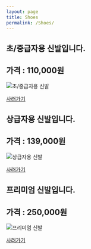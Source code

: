 ```yaml
---
layout: page
title: Shoes
permalink: /Shoes/
---
```


초/중급자용 신발입니다.
--------------------

## 가격 : 110,000원

![초/중급자용 신발](http://www.badmintonmarket.co.kr/data/shopimages/product/049001040000000012.jpg)

[사러가기](http://www.badmintonmarket.co.kr/front/productdetail.php?productcode=049001040000000012&code=049003002000&sort=)


상급자용 신발입니다.
--------------------

## 가격 : 139,000원

![상급자용 신발](http://www.badmintonmarket.co.kr/data/shopimages/product/049001012000000024.jpg)

[사러가기](http://www.badmintonmarket.co.kr/front/productdetail.php?productcode=049001012000000024&code=049003003000&sort=)


프리미엄 신발입니다.
--------------------

## 가격 : 250,000원

![프리미엄 신발](http://www.badmintonmarket.co.kr/data/shopimages/product/049001004001000112.jpg)

[사러가기](http://www.badmintonmarket.co.kr/front/productdetail.php?productcode=049001004001000112&code=049003005000&sort=)



